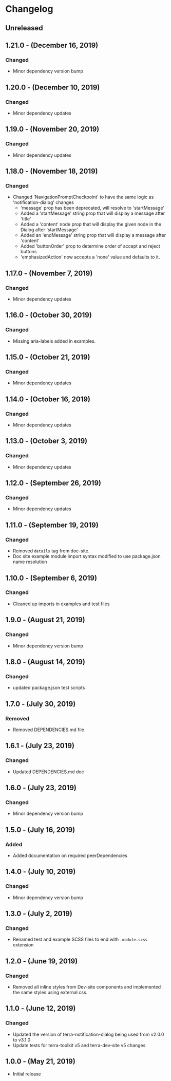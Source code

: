 Changelog
=========

Unreleased
----------

1.21.0 - (December 16, 2019)
------------------
### Changed
* Minor dependency version bump

1.20.0 - (December 10, 2019)
------------------
### Changed
* Minor dependency updates

1.19.0 - (November 20, 2019)
------------------
### Changed
* Minor dependency updates

1.18.0 - (November 18, 2019)
------------------
### Changed
* Changed 'NavigationPromptCheckpoint' to have the same logic as 'notification-dialog' changes
  * 'message' prop has been deprecated, will resolve to 'startMessage'
  * Added a 'startMessage' string prop that will display a message after 'title'
  * Added a 'content' node prop that will display the given node in the Dialog after 'startMessage'
  * Added an 'endMessage' string prop that will display a message after 'content'
  * Added 'buttonOrder' prop to determine order of accept and reject buttons
  * 'emphasizedAction' now accepts a 'none' value and defaults to it.

1.17.0 - (November 7, 2019)
------------------
### Changed
* Minor dependency updates

1.16.0 - (October 30, 2019)
------------------
### Changed
* Missing aria-labels added in examples.

1.15.0 - (October 21, 2019)
------------------
### Changed
* Minor dependency updates

1.14.0 - (October 16, 2019)
------------------
### Changed
* Minor dependency updates

1.13.0 - (October 3, 2019)
------------------
### Changed
* Minor dependency updates

1.12.0 - (September 26, 2019)
------------------
### Changed
* Minor dependency updates

1.11.0 - (September 19, 2019)
------------------
### Changed
* Removed `details` tag from doc-site.
* Doc site example module import syntax modified to use package.json name resolution

1.10.0 - (September 6, 2019)
------------------
### Changed
* Cleaned up imports in examples and test files

1.9.0 - (August 21, 2019)
------------------
### Changed
* Minor dependency version bump

1.8.0 - (August 14, 2019)
------------------
### Changed
* updated package.json test scripts

1.7.0 - (July 30, 2019)
------------------
### Removed
* Removed DEPENDENCIES.md file

1.6.1 - (July 23, 2019)
------------------
### Changed
* Updated DEPENDENCIES.md doc

1.6.0 - (July 23, 2019)
------------------
### Changed
* Minor dependency version bump

1.5.0 - (July 16, 2019)
------------------
### Added
* Added documentation on required peerDependencies

1.4.0 - (July 10, 2019)
------------------
### Changed
* Minor dependency version bump

1.3.0 - (July 2, 2019)
------------------
### Changed
* Renamed test and example SCSS files to end with `.module.scss` extension

1.2.0 - (June 19, 2019)
------------------
### Changed
* Removed all inline styles from Dev-site components and implemented the same styles using external css.

1.1.0 - (June 12, 2019)
------------------
### Changed
* Updated the version of terra-notification-dialog being used from v2.0.0 to v3.1.0
* Update tests for terra-toolkit v5 and terra-dev-site v5 changes

1.0.0 - (May 21, 2019)
------------------
* Initial release
